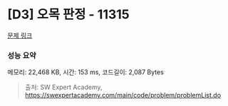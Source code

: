 # [D3] 오목 판정 - 11315 

[문제 링크](https://swexpertacademy.com/main/code/problem/problemDetail.do?contestProbId=AXaSUPYqPYMDFASQ) 

### 성능 요약

메모리: 22,468 KB, 시간: 153 ms, 코드길이: 2,087 Bytes



> 출처: SW Expert Academy, https://swexpertacademy.com/main/code/problem/problemList.do